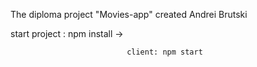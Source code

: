 The diploma project "Movies-app" created Andrei Brutski

start project
              : npm install
                              -> 
                              
                              client: npm start
